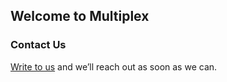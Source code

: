 ## Welcome to Multiplex

### Contact Us
[Write to us](mailto:app.multiplex@gmail.com) and we’ll reach out as soon as we can.
